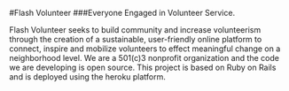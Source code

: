 #Flash Volunteer
###Everyone Engaged in Volunteer Service.

Flash Volunteer seeks to build community and increase volunteerism through the creation of a sustainable, user-friendly online platform to connect, inspire and mobilize volunteers to effect meaningful change on a neighborhood level.
We are a 501(c)3 nonprofit organization and the code we are developing is open source. This project is based on Ruby on Rails and is deployed using the heroku platform. 
